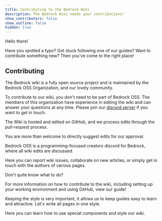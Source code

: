 ```yaml
---
title: Contributing to the Bedrock Wiki
description: The Bedrock Wiki needs your contributions!
show_contributors: false
show_outline: false
hidden: true
---
```


Hello there!

Have you spotted a typo? Got stuck following one of our guides? Want to contribute something new? Then you've come to the right place!

## Contributing

The Bedrock wiki is a fully open source project and is maintained by the Bedrock OSS Organization, and our lovely community.

To contribute to our wiki, you don't need to be part of Bedrock OSS. The members of this organization have experience in editing the wiki and can answer your questions at any time. Please join our [discord server](https://discord.gg/XjV87YN) if you want to get in touch.

<CardGrid>
<Card
    title="GitHub"
    link="https://github.com/Bedrock-OSS/bedrock-wiki"
    image="/assets/images/misc/github.png"
>

The Wiki is hosted and edited on GitHub, and we process edits through the pull-request process.

You are more than welcome to directly suggest edits for our approval.

</Card>
<Card
    title="Contact Us"
    link="https://discord.gg/XjV87YN"
    image="/assets/images/discord/oss.png"
>

Bedrock OSS is a programming-focused creators discord for Bedrock, where all wiki edits are discussed.

Here you can report wiki issues, collaborate on new articles, or simply get in touch with the authors of various pages.

</Card>
<Card
    title="Learn How"
    link="/contribute-how-to"
    image="/assets/images/misc/compass.png"
>

Don't quite know what to do?

For more information on how to contribute to the wiki, including setting up your working environment and using GitHub, view our guide!

</Card>
<Card
    title="Page Editing"
    link="/contribute-style"
    image="/assets/images/icons/logo.png"
>

Keeping the style is very important, it allows us to keep guides easy to learn and attractive. Let's write all pages in one style.

Here you can learn how to use special components and style our wiki.

</Card>
</CardGrid>
